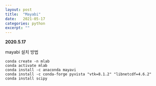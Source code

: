 ```yaml
---
layout: post
title:  "Mayabi"
date:   2021-05-17
categories: python
excerpt: ""
---
```


**2020.5.17**


mayabi 설치 방법

```
conda create -n mlab  
conda activate mlab
conda install -c anaconda mayavi
conda install -c conda-forge pyvista "vtk=8.1.2" "libnetcdf=4.6.2"
conda install scipy
```
